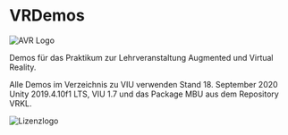 # VRDemos

![AVR Logo](http://webhome.hs-kl.de/~brill/Assets/images/vrlogo.jpg)

Demos für das Praktikum zur Lehrveranstaltung Augmented und Virtual Reality. 

Alle Demos im Verzeichnis zu VIU verwenden Stand 18. September 2020 Unity 2019.4.10f1 LTS, VIU 1.7 und das Package MBU aus dem Repository VRKL.



![Lizenzlogo](https://licensebuttons.net/l/by-nc-sa/3.0/de/88x31.png)

